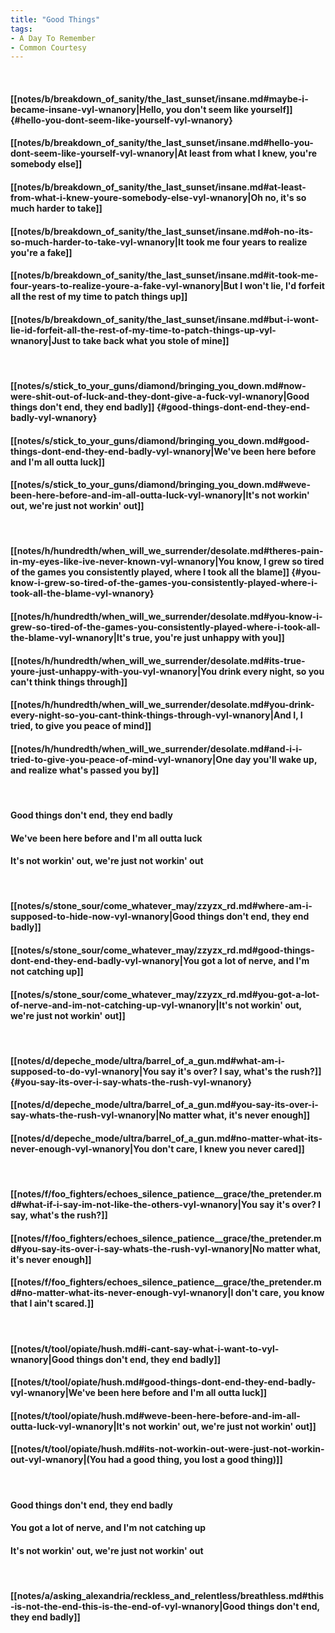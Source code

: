 ```yaml
---
title: "Good Things"
tags:
- A Day To Remember
- Common Courtesy
---
```

&nbsp;
#### [[notes/b/breakdown_of_sanity/the_last_sunset/insane.md#maybe-i-became-insane-vyl-wnanory|Hello, you don't seem like yourself]] {#hello-you-dont-seem-like-yourself-vyl-wnanory}
#### [[notes/b/breakdown_of_sanity/the_last_sunset/insane.md#hello-you-dont-seem-like-yourself-vyl-wnanory|At least from what I knew, you're somebody else]]
#### [[notes/b/breakdown_of_sanity/the_last_sunset/insane.md#at-least-from-what-i-knew-youre-somebody-else-vyl-wnanory|Oh no, it's so much harder to take]]
#### [[notes/b/breakdown_of_sanity/the_last_sunset/insane.md#oh-no-its-so-much-harder-to-take-vyl-wnanory|It took me four years to realize you're a fake]]
#### [[notes/b/breakdown_of_sanity/the_last_sunset/insane.md#it-took-me-four-years-to-realize-youre-a-fake-vyl-wnanory|But I won't lie, I'd forfeit all the rest of my time to patch things up]]
#### [[notes/b/breakdown_of_sanity/the_last_sunset/insane.md#but-i-wont-lie-id-forfeit-all-the-rest-of-my-time-to-patch-things-up-vyl-wnanory|Just to take back what you stole of mine]]
&nbsp;
#### [[notes/s/stick_to_your_guns/diamond/bringing_you_down.md#now-were-shit-out-of-luck-and-they-dont-give-a-fuck-vyl-wnanory|Good things don't end, they end badly]] {#good-things-dont-end-they-end-badly-vyl-wnanory}
#### [[notes/s/stick_to_your_guns/diamond/bringing_you_down.md#good-things-dont-end-they-end-badly-vyl-wnanory|We've been here before and I'm all outta luck]]
#### [[notes/s/stick_to_your_guns/diamond/bringing_you_down.md#weve-been-here-before-and-im-all-outta-luck-vyl-wnanory|It's not workin' out, we're just not workin' out]]
&nbsp;
#### [[notes/h/hundredth/when_will_we_surrender/desolate.md#theres-pain-in-my-eyes-like-ive-never-known-vyl-wnanory|You know, I grew so tired of the games you consistently played, where I took all the blame]] {#you-know-i-grew-so-tired-of-the-games-you-consistently-played-where-i-took-all-the-blame-vyl-wnanory}
#### [[notes/h/hundredth/when_will_we_surrender/desolate.md#you-know-i-grew-so-tired-of-the-games-you-consistently-played-where-i-took-all-the-blame-vyl-wnanory|It's true, you're just unhappy with you]]
#### [[notes/h/hundredth/when_will_we_surrender/desolate.md#its-true-youre-just-unhappy-with-you-vyl-wnanory|You drink every night, so you can't think things through]]
#### [[notes/h/hundredth/when_will_we_surrender/desolate.md#you-drink-every-night-so-you-cant-think-things-through-vyl-wnanory|And I, I tried, to give you peace of mind]]
#### [[notes/h/hundredth/when_will_we_surrender/desolate.md#and-i-i-tried-to-give-you-peace-of-mind-vyl-wnanory|One day you'll wake up, and realize what's passed you by]]
&nbsp;
#### Good things don't end, they end badly
#### We've been here before and I'm all outta luck
#### It's not workin' out, we're just not workin' out
&nbsp;
#### [[notes/s/stone_sour/come_whatever_may/zzyzx_rd.md#where-am-i-supposed-to-hide-now-vyl-wnanory|Good things don't end, they end badly]]
#### [[notes/s/stone_sour/come_whatever_may/zzyzx_rd.md#good-things-dont-end-they-end-badly-vyl-wnanory|You got a lot of nerve, and I'm not catching up]]
#### [[notes/s/stone_sour/come_whatever_may/zzyzx_rd.md#you-got-a-lot-of-nerve-and-im-not-catching-up-vyl-wnanory|It's not workin' out, we're just not workin' out]]
&nbsp;
#### [[notes/d/depeche_mode/ultra/barrel_of_a_gun.md#what-am-i-supposed-to-do-vyl-wnanory|You say it's over? I say, what's the rush?]] {#you-say-its-over-i-say-whats-the-rush-vyl-wnanory}
#### [[notes/d/depeche_mode/ultra/barrel_of_a_gun.md#you-say-its-over-i-say-whats-the-rush-vyl-wnanory|No matter what, it's never enough]]
#### [[notes/d/depeche_mode/ultra/barrel_of_a_gun.md#no-matter-what-its-never-enough-vyl-wnanory|You don't care, I knew you never cared]]
&nbsp;
#### [[notes/f/foo_fighters/echoes_silence_patience__grace/the_pretender.md#what-if-i-say-im-not-like-the-others-vyl-wnanory|You say it's over? I say, what's the rush?]]
#### [[notes/f/foo_fighters/echoes_silence_patience__grace/the_pretender.md#you-say-its-over-i-say-whats-the-rush-vyl-wnanory|No matter what, it's never enough]]
#### [[notes/f/foo_fighters/echoes_silence_patience__grace/the_pretender.md#no-matter-what-its-never-enough-vyl-wnanory|I don't care, you know that I ain't scared.]]
&nbsp;
#### [[notes/t/tool/opiate/hush.md#i-cant-say-what-i-want-to-vyl-wnanory|Good things don't end, they end badly]]
#### [[notes/t/tool/opiate/hush.md#good-things-dont-end-they-end-badly-vyl-wnanory|We've been here before and I'm all outta luck]]
#### [[notes/t/tool/opiate/hush.md#weve-been-here-before-and-im-all-outta-luck-vyl-wnanory|It's not workin' out, we're just not workin' out]]
#### [[notes/t/tool/opiate/hush.md#its-not-workin-out-were-just-not-workin-out-vyl-wnanory|(You had a good thing, you lost a good thing)]]
&nbsp;
#### Good things don't end, they end badly
#### You got a lot of nerve, and I'm not catching up
#### It's not workin' out, we're just not workin' out
&nbsp;
#### [[notes/a/asking_alexandria/reckless_and_relentless/breathless.md#this-is-not-the-end-this-is-the-end-of-vyl-wnanory|Good things don't end, they end badly]]
